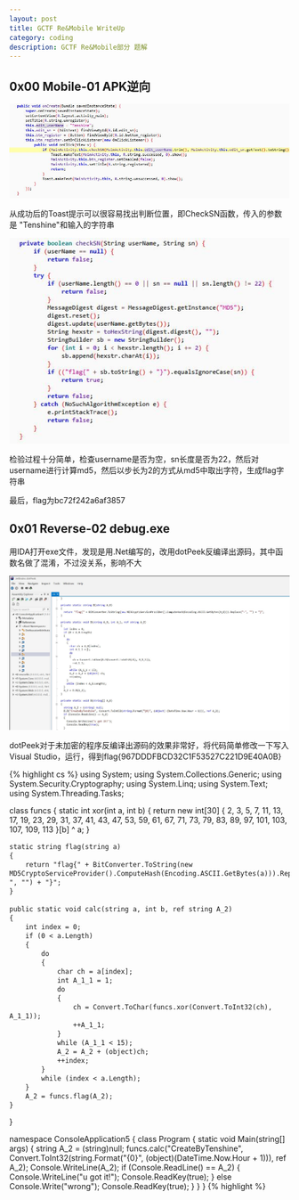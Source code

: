 ```yaml
---
layout: post
title: GCTF Re&Mobile WriteUp
category: coding
description: GCTF Re&Mobile部分 题解
---
```


## 0x00 Mobile-01 APK逆向

![OnCreate](/images/gctf-wp/1.jpg)

从成功后的Toast提示可以很容易找出判断位置，即CheckSN函数，传入的参数是 "Tenshine"和输入的字符串

![CheckSN](/images/gctf-wp/2.jpg)

检验过程十分简单，检查username是否为空，sn长度是否为22，然后对username进行计算md5，然后以步长为2的方式从md5中取出字符，生成flag字符串

最后，flag为bc72f242a6af3857

## 0x01 Reverse-02 debug.exe

用IDA打开exe文件，发现是用.Net编写的，改用dotPeek反编译出源码，其中函数名做了混淆，不过没关系，影响不大

![dotPeek](/images/gctf-wp/3.jpg)

dotPeek对于未加密的程序反编译出源码的效果非常好，将代码简单修改一下写入Visual Studio，运行，得到flag{967DDDFBCD32C1F53527C221D9E40A0B}

{% highlight cs %}
using System;
using System.Collections.Generic;
using System.Security.Cryptography;
using System.Linq;
using System.Text;
using System.Threading.Tasks;

class funcs
{
    static int xor(int a, int b)
    {
        return new int[30]
        {
            2,
            3,
            5,
            7,
            11,
            13,
            17,
            19,
            23,
            29,
            31,
            37,
            41,
            43,
            47,
            53,
            59,
            61,
            67,
            71,
            73,
            79,
            83,
            89,
            97,
            101,
            103,
            107,
            109,
            113
        }[b] ^ a;
    }

    static string flag(string a)
    {
        return "flag{" + BitConverter.ToString(new MD5CryptoServiceProvider().ComputeHash(Encoding.ASCII.GetBytes(a))).Replace("-", "") + "}";
    }

    public static void calc(string a, int b, ref string A_2)
    {
        int index = 0;
        if (0 < a.Length)
        {
            do
            {
                char ch = a[index];
                int A_1_1 = 1;
                do
                {
                    ch = Convert.ToChar(funcs.xor(Convert.ToInt32(ch), A_1_1));
                    ++A_1_1;
                }
                while (A_1_1 < 15);
                A_2 = A_2 + (object)ch;
                ++index;
            }
            while (index < a.Length);
        }
        A_2 = funcs.flag(A_2);
    }
}

namespace ConsoleApplication5
{
    class Program
    { 
        static void Main(string[] args)
        {
            string A_2 = (string)null;
            funcs.calc("CreateByTenshine", Convert.ToInt32(string.Format("{0}", (object)(DateTime.Now.Hour + 1))), ref A_2);
            Console.WriteLine(A_2);
            if (Console.ReadLine() == A_2)
            {
                Console.WriteLine("u got it!");
                Console.ReadKey(true);
            }
            else
                Console.Write("wrong");
            Console.ReadKey(true);
        }
    }
}
{% highlight %}